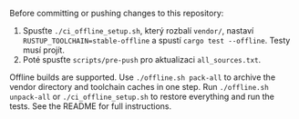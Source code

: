 Before committing or pushing changes to this repository:

1. Spusťte `./ci_offline_setup.sh`, který rozbalí `vendor/`, nastaví `RUSTUP_TOOLCHAIN=stable-offline` a spustí `cargo test --offline`. Testy musí projít.
2. Poté spusťte `scripts/pre-push` pro aktualizaci `all_sources.txt`.

Offline builds are supported. Use `./offline.sh pack-all` to archive the vendor
directory and toolchain caches in one step. Run `./offline.sh unpack-all` or
`./ci_offline_setup.sh` to restore everything and run the tests.
See the README for full instructions.
